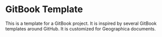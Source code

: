 # GitBook Template

This is a template for a GitBook project. It is inspired by several GitBook
templates around GitHub. It is customized for Geographica documents.


